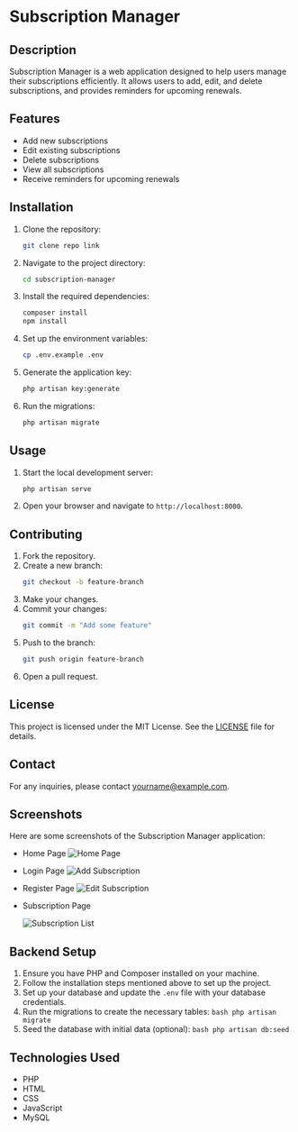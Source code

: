 # Subscription Manager

## Description
Subscription Manager is a web application designed to help users manage their subscriptions efficiently. It allows users to add, edit, and delete subscriptions, and provides reminders for upcoming renewals.

## Features
- Add new subscriptions
- Edit existing subscriptions
- Delete subscriptions
- View all subscriptions
- Receive reminders for upcoming renewals

## Installation
1. Clone the repository:
    ```bash
    git clone repo link
    ```
2. Navigate to the project directory:
    ```bash
    cd subscription-manager
    ```
3. Install the required dependencies:
    ```bash
    composer install
    npm install
    ```
4. Set up the environment variables:
    ```bash
    cp .env.example .env
    ```
5. Generate the application key:
    ```bash
    php artisan key:generate
    ```
6. Run the migrations:
    ```bash
    php artisan migrate
    ```

## Usage
1. Start the local development server:
    ```bash
    php artisan serve
    ```
2. Open your browser and navigate to `http://localhost:8000`.

## Contributing
1. Fork the repository.
2. Create a new branch:
    ```bash
    git checkout -b feature-branch
    ```
3. Make your changes.
4. Commit your changes:
    ```bash
    git commit -m "Add some feature"
    ```
5. Push to the branch:
    ```bash
    git push origin feature-branch
    ```
6. Open a pull request.

## License
This project is licensed under the MIT License. See the [LICENSE](LICENSE) file for details.

## Contact
For any inquiries, please contact [yourname@example.com](mailto:yourname@example.com).

## Screenshots
Here are some screenshots of the Subscription Manager application:

- Home Page
    ![Home Page](https://cdn.discordapp.com/attachments/889078845985128449/1333848690464391269/image.png?ex=679a62e5&is=67991165&hm=9830035df1cff58e0c5754c93d7402fa405fae582b1f212f3b9ca982a196d62c&)
- Login Page
    ![Add Subscription](https://cdn.discordapp.com/attachments/889078845985128449/1333848821360496730/image.png?ex=679a6304&is=67991184&hm=0022ee1b1a185f45e1c108c977646c821541ff1ff54fb6e4f37656cee133f984&)
- Register Page
    ![Edit Subscription](https://cdn.discordapp.com/attachments/889078845985128449/1333848879531032730/image.png?ex=679a6312&is=67991192&hm=12b201e0d8bff8ae7230680c636eafc97ebe55d2be7221e3a6c507afd014ebb7&)
- Subscription Page
  
    ![Subscription List](https://cdn.discordapp.com/attachments/889078845985128449/1334163290112397353/image.png?ex=679b87e3&is=679a3663&hm=9de7b7f598a01c07a7d57e7b562b962aa7a8a18a32f6951b992c50886e2d8875&)

## Backend Setup
1. Ensure you have PHP and Composer installed on your machine.
2. Follow the installation steps mentioned above to set up the project.
3. Set up your database and update the `.env` file with your database credentials.
4. Run the migrations to create the necessary tables:
        ```bash
        php artisan migrate
        ```
5. Seed the database with initial data (optional):
        ```bash
        php artisan db:seed
        ```



## Technologies Used
- PHP
- HTML
- CSS
- JavaScript
- MySQL

